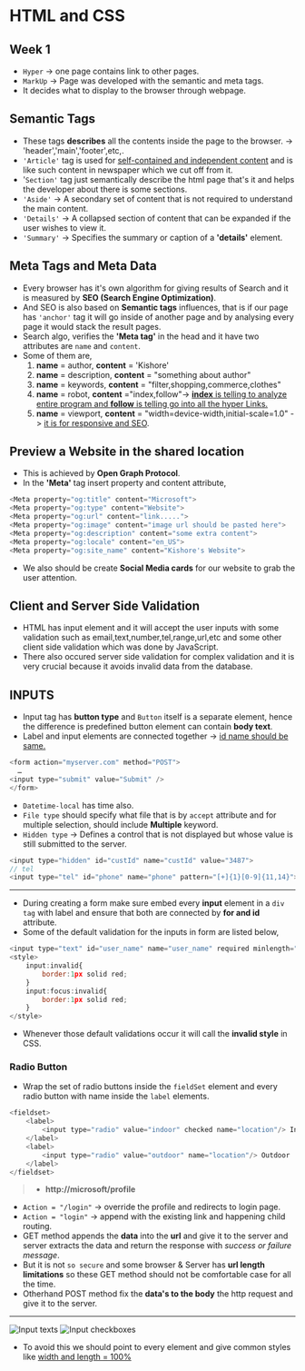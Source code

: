 # HTML and CSS
## Week 1
* `Hyper` -> one page contains link to other pages.
* `MarkUp` -> Page was developed with the semantic and meta tags.
* It decides what to display to the browser through webpage.
## Semantic Tags
* These tags **describes** all the contents inside the page to the browser.
-> 'header','main','footer',etc,.
* `'Article'` tag is used for <u>self-contained and independent content</u> and is like such content in newspaper which we cut off from it.
* '`Section'` tag just semantically describe the html page that's it and helps the developer about there is some sections.
* `'Aside'` -> A secondary set of content that is not required to understand the main content.
* `'Details'` -> A collapsed section of content that can be expanded if the user wishes to view it.
* `'Summary'` -> Specifies the summary or caption of a **'details'** element.
## Meta Tags and Meta Data
* Every browser has it's own algorithm for giving results of Search and it is measured by **SEO (Search Engine Optimization)**.
* And SEO is also based on **Semantic tags** influences, that is if our page has `'anchor'` tag it will go inside of another page and by analysing every page it would stack the result pages.
* Search algo, verifies the **'Meta tag'** in the head and it have two attributes are `name` and `content`.
* Some of them are,
    1. **name** = author, **content** = 'Kishore'
    2. **name** = description, **content** = "something about author"
    3. **name** = keywords, **content** = "filter,shopping,commerce,clothes"
    4. **name** = robot, **content** ="index,follow"-> <u>**index** is telling to analyze entire program and **follow** is telling go into all the hyper Links.</u>
    5. **name** = viewport, **content** = "width=device-width,initial-scale=1.0" -> <u>it is for responsive and SEO</u>.
## Preview a Website in the shared location
* This is achieved by **Open Graph Protocol**.
* In the **'Meta'** tag insert property and content attribute,
```javascript
<Meta property="og:title" content="Microsoft">
<Meta property="og:type" content="Website">
<Meta property="og:url" content="link.....">
<Meta property="og:image" content="image url should be pasted here">
<Meta property="og:description" content="some extra content">
<Meta property="og:locale" content="en_US">
<Meta property="og:site_name" content="Kishore's Website">
```
* We also should be create **Social Media cards** for our website to grab the user attention.
## Client and Server Side Validation
* HTML has input element and it will accept the user inputs with some validation such as email,text,number,tel,range,url,etc and some other client side validation which was done by JavaScript.
* There also occured server side validation for complex validation and it is very crucial because it avoids invalid data from the database.
## INPUTS
* Input tag has **button type** and `Button` itself is a separate element, hence the difference is predefined button element can contain **body text**.
* Label and input elements are connected together -> <u>id name should be same.</u>
```javascript
<form action="myserver.com" method="POST">
  …
<input type="submit" value="Submit" />
</form>
```
* `Datetime-local` has time also.
* `File type` should specify what file that is by `accept` attribute and for multiple selection, should include **Multiple** keyword.
* `Hidden type` -> Defines a control that is not displayed but whose value is still submitted to the server.
```javaScript
<input type="hidden" id="custId" name="custId" value="3487">
// tel
<input type="tel" id="phone" name="phone" pattern="[+]{1}[0-9]{11,14}">
```
-----------
* During creating a form make sure embed every **input** element in a `div tag` with label and ensure that both are connected by **for and id** attribute.
* Some of the default validation for the inputs in form are listed below,
```javaScript
<input type="text" id="user_name" name="user_name" required minlength="3" maxlength="13"/>
<style>
    input:invalid{
        border:1px solid red;
    }
    input:focus:invalid{
        border:1px solid red;
    }
</style>
```
* Whenever those default validations occur it will call the **invalid style** in CSS.
### Radio Button
* Wrap the set of radio buttons inside the `fieldSet` element and every radio button with name inside the `label` elements.
```javaScript
<fieldset>
    <label>
        <input type="radio" value="indoor" checked name="location"/> Indoor
    </label>
    <label>
        <input type="radio" value="outdoor" name="location"/> Outdoor
    </label>
</fieldset>
```
> - **http://microsoft/profile**
* `Action = "/login"` -> override the profile and redirects to login page.
* `Action = "login"` -> append with the existing link and happening child routing.
* GET method appends the **data** into the **url** and give it to the server and server extracts the data and return the response with *success or failure message*.
* But it is not `so secure` and some browser & Server has **url length limitations** so these GET method should not be comfortable case for all the time.
* Otherhand POST method fix the **data's to the body** the http request and give it to the server.
---------------
![Input texts](https://github.com/rkishore1207/Meta-Frontend-Developer/assets/146698138/f701b460-251d-4641-ad42-302b8a76ea9a)
![Input checkboxes](https://github.com/rkishore1207/Meta-Frontend-Developer/assets/146698138/2efc859c-6fed-49e0-baad-6fbdba52ff44)
* To avoid this we should point to every element and give common styles like <u>width and length = 100%</u>